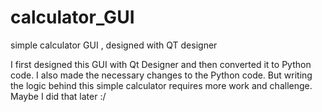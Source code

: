 # calculator_GUI
simple calculator GUI , designed with QT designer

I first designed this GUI with Qt Designer and then converted it to Python code. I also made the necessary changes to the Python code.
But writing the logic behind this simple calculator requires more work and challenge.
Maybe I did that later :/






